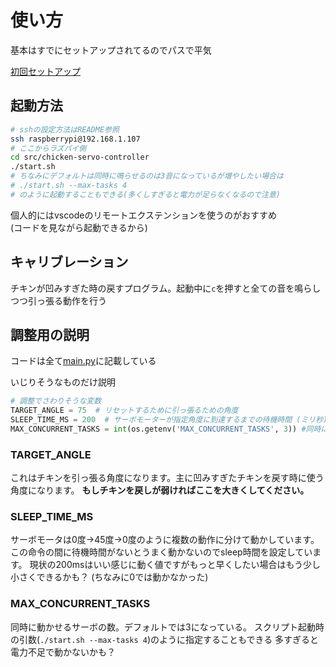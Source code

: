 # 使い方

基本はすでにセットアップされてるのでパスで平気

[初回セットアップ](./setup.md)

## 起動方法


```bash
# sshの設定方法はREADME参照
ssh raspberrypi@192.168.1.107
# ここからラズパイ側
cd src/chicken-servo-controller
./start.sh
# ちなみにデフォルトは同時に鳴らせるのは3音になっているが増やしたい場合は
# ./start.sh --max-tasks 4
# のように起動することもできる(多くしすぎると電力が足らなくなるので注意)
```

個人的にはvscodeのリモートエクステンションを使うのがおすすめ<br>
(コードを見ながら起動できるから)

## キャリブレーション

チキンが凹みすぎた時の戻すプログラム。起動中に`c`を押すと全ての音を鳴らしつつ引っ張る動作を行う

## 調整用の説明

コードは全て[main.py](../main.py)に記載している

いじりそうなものだけ説明

```py
# 調整でさわりそうな変数
TARGET_ANGLE = 75  # リセットするために引っ張るための角度
SLEEP_TIME_MS = 200  # サーボモーターが指定角度に到達するまでの待機時間 (ミリ秒)
MAX_CONCURRENT_TASKS = int(os.getenv('MAX_CONCURRENT_TASKS', 3)) #同時に動かせる数、デフォルトは3
```

### TARGET_ANGLE

これはチキンを引っ張る角度になります。主に凹みすぎたチキンを戻す時に使う角度になります。
**もしチキンを戻しが弱ければここを大きくしてください。**

### SLEEP_TIME_MS

サーボモータは0度→45度→0度のように複数の動作に分けて動かしています。
この命令の間に待機時間がないとうまく動かないのでsleep時間を設定しています。
現状の200msはいい感じに動く値ですがもっと早くしたい場合はもう少し小さくできるかも？
(ちなみに0では動かなかった)

### MAX_CONCURRENT_TASKS

同時に動かせるサーボの数。デフォルトでは3になっている。
スクリプト起動時の引数(`./start.sh --max-tasks 4`)のように指定することもできる
多すぎると電力不足で動かないかも？